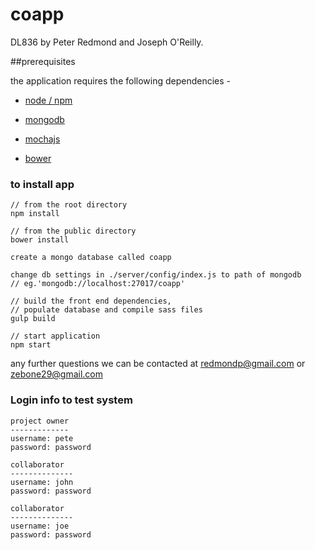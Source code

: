 coapp
==============

DL836 by Peter Redmond and Joseph O'Reilly.


##prerequisites

the application requires the following dependencies -

* [node / npm](http://nodejs.org/)

* [mongodb](http://www.mongodb.org/)

* [mochajs](http://mochajs.org/)

* [bower](http://bower.io/)



### to install app

    // from the root directory
    npm install

    // from the public directory
    bower install

    create a mongo database called coapp

    change db settings in ./server/config/index.js to path of mongodb
    // eg.'mongodb://localhost:27017/coapp'

    // build the front end dependencies,
    // populate database and compile sass files
    gulp build

    // start application
    npm start


any further questions we can be contacted at <redmondp@gmail.com> or <zebone29@gmail.com>

### Login info to test system

    project owner
    -------------
    username: pete
    password: password

    collaborator
    --------------
    username: john
    password: password

    collaborator
    --------------
    username: joe
    password: password



